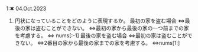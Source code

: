 1:✖ 04.Oct.2023

1. 円状になっていることをどのように表現するか。
最初の家を盗む場合
⇔最後の家は盗むことができない。
⇔最初の家から最後の家の一つ前までの家を考慮する。
⇔ nums[:-1] 
最後の家を盗む場合
⇔最初の家は盗むことができない。
⇔2番目の家から最後の家までの家を考慮する。
⇔nums[1:] 